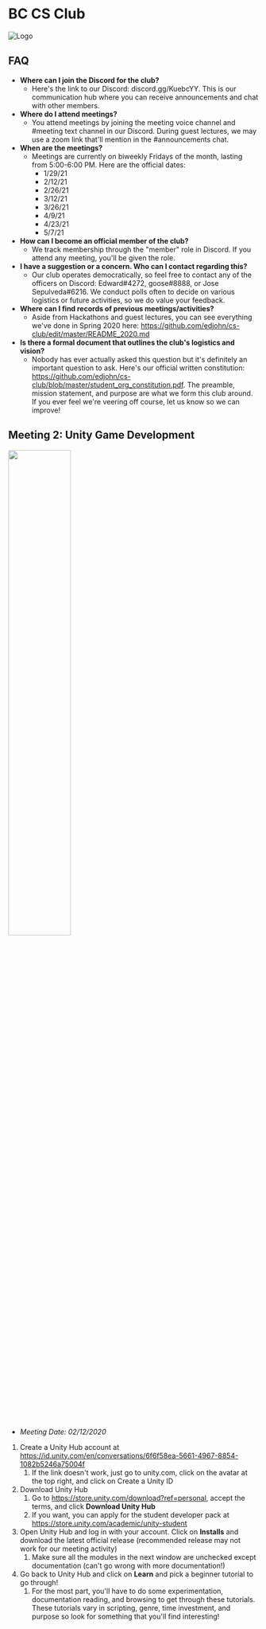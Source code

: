 # BC CS Club
![Logo](https://i.imgur.com/K2QpwMC.png)

## FAQ
- **Where can I join the Discord for the club?**
  - Here's the link to our Discord: discord.gg/KuebcYY. This is our communication hub where you can receive announcements and chat with other members.
- **Where do I attend meetings?**
  - You attend meetings by joining the meeting voice channel and #meeting text channel in our Discord. During guest lectures, we may use a zoom link that'll mention in the #announcements chat.
- **When are the meetings?**
  - Meetings are currently on biweekly Fridays of the month, lasting from 5:00-6:00 PM. Here are the official dates:
    - 1/29/21
    - 2/12/21
    - 2/26/21
    - 3/12/21
    - 3/26/21
    - 4/9/21
    - 4/23/21
    - 5/7/21
- **How can I become an official member of the club?**
  - We track membership through the "member" role in Discord. If you attend any meeting, you'll be given the role.
- **I have a suggestion or a concern. Who can I contact regarding this?**
  - Our club operates democratically, so feel free to contact any of the officers on Discord: Edward#4272, goose#8888, or Jose Sepulveda#6216. We conduct polls often to decide on various logistics or future activities, so we do value your feedback.
- **Where can I find records of previous meetings/activities?**
  - Aside from Hackathons and guest lectures, you can see everything we've done in Spring 2020 here: https://github.com/edjohn/cs-club/edit/master/README_2020.md
- **Is there a formal document that outlines the club's logistics and vision?**
   - Nobody has ever actually asked this question but it's definitely an important question to ask. Here's our official written constitution: https://github.com/edjohn/cs-club/blob/master/student_org_constitution.pdf. The preamble, mission statement, and purpose are what we form this club around. If you ever feel we're veering off course, let us know so we can improve!

## Meeting 2: Unity Game Development
<img src="https://unity.com/logo-unity-web.png" width="50%" height="50%"></img>
- *Meeting Date: 02/12/2020*
1. Create a Unity Hub account at https://id.unity.com/en/conversations/6f6f58ea-5661-4967-8854-1082b5246a75004f
   1. If the link doesn't work, just go to unity.com, click on the avatar at the top right, and click on Create a Unity ID
2. Download Unity Hub
   1. Go to https://store.unity.com/download?ref=personal, accept the terms, and click **Download Unity Hub**
   2. If you want, you can apply for the student developer pack at https://store.unity.com/academic/unity-student
3. Open Unity Hub and log in with your account. Click on **Installs** and download the latest official release (recommended release may not work for our meeting activity)
   1. Make sure all the modules in the next window are unchecked except documentation (can't go wrong with more documentation!)
 4. Go back to Unity Hub and click on **Learn** and pick a beginner tutorial to go through!
    1. For the most part, you'll have to do some experimentation, documentation reading, and browsing to get through these tutorials. These tutorials vary in scripting, genre, time investment, and purpose so look for something that you'll find interesting!





